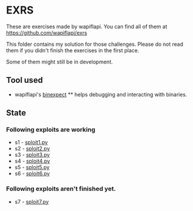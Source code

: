 # EXRS

These are exercises made by wapiflapi.
You can find all of them at https://github.com/wapiflapi/exrs

This folder contains my solution for those challenges. Please do not read them if you didn't finish the exercises in the first place.

Some of them might still be in development.

## Tool used

* wapiflapi's [binexpect](https://github.com/wapiflapi/binexpect)
** helps debugging and interacting with binaries.

## State

### Following exploits are working

* s1 - [sploit1.py](https://github.com/Ark444/sploit/blob/master/wapiflapi_exrs/sploit1.py)
* s2 - [sploit2.py](https://github.com/Ark444/sploit/blob/master/wapiflapi_exrs/sploit2.py)
* s3 - [sploit3.py](https://github.com/Ark444/sploit/blob/master/wapiflapi_exrs/sploit3.py)
* s4 - [sploit4.py](https://github.com/Ark444/sploit/blob/master/wapiflapi_exrs/sploit4.py)
* s5 - [sploit5.py](https://github.com/Ark444/sploit/blob/master/wapiflapi_exrs/sploit5.py)
* s6 - [sploit6.py](https://github.com/Ark444/sploit/blob/master/wapiflapi_exrs/sploit6.py)

### Following exploits aren't finished yet.

* s7 - [sploit7.py](https://github.com/Ark444/sploit/blob/master/wapiflapi_exrs/sploit7.py)
